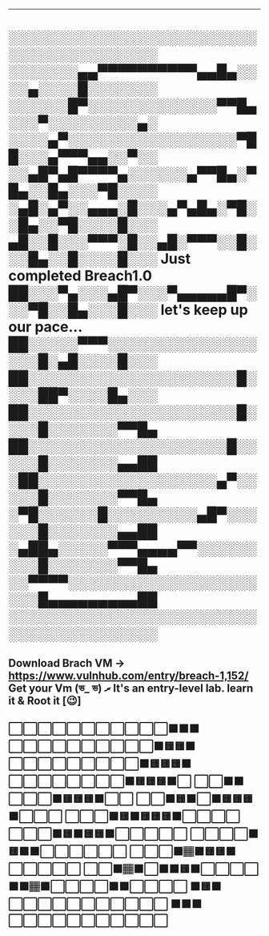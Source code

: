 -------------------------------------------------------------------
░░░░░░░░░░░░░░░░░░░░░░░░░░░░░░░░░░░░░░░░
░░░░░░░▄▄▀▀▀▀▀▀▀▀▀▀▄▄█▄░░░░▄░░░░█░░░░░░░
░░░░░░█▀░░░░░░░░░░░░░▀▀█▄░░░▀░░░░░░░░░▄░
░░░░▄▀░░░░░░░░░░░░░░░░░▀██░░░▄▀▀▀▄▄░░▀░░
░░▄█▀▄█▀▀▀▀▄░░░░░░▄▀▀█▄░▀█▄░░█▄░░░▀█░░░░
░▄█░▄▀░░▄▄▄░█░░░▄▀▄█▄░▀█░░█▄░░▀█░░░░█░░░
▄█░░█░░░▀▀▀░█░░▄█░▀▀▀░░█░░░█▄░░█░░░░█░░░     Just completed Breach1.0
██░░░▀▄░░░▄█▀░░░▀▄▄▄▄▄█▀░░░▀█░░█▄░░░█░░░     let's keep up our pace...
██░░░░░▀▀▀░░░░░░░░░░░░░░░░░░█░▄█░░░░█░░░
██░░░░░░░░░░░░░░░░░░░░░█░░░░██▀░░░░█▄░░░
██░░░░░░░░░░░░░░░░░░░░░█░░░░█░░░░░░░▀▀█▄
██░░░░░░░░░░░░░░░░░░░░█░░░░░█░░░░░░░▄▄██
░██░░░░░░░░░░░░░░░░░░▄▀░░░░░█░░░░░░░▀▀█▄
░▀█░░░░░░█░░░░░░░░░▄█▀░░░░░░█░░░░░░░▄▄██
░▄██▄░░░░░▀▀▀▄▄▄▄▀▀░░░░░░░░░█░░░░░░░▀▀█▄
░░▀▀▀▀░░░░░░░░░░░░░░░░░░░░░░█▄▄▄▄▄▄▄▄▄██
░░░░░░░░░░░░░░░░░░░░░░░░░░░░░░░░░░░░░░░░
=================================================================
Download Brach VM -> https://www.vulnhub.com/entry/breach-1,152/
Get your Vm  (ভ_ ভ) ރ 
It's an entry-level lab. learn it & Root it [😉]
-------------------------------------------------------------------
⬜⬜⬜⬜⬜⬜⬜⬜⬜⬜⬜🟧🟧🟧
⬜⬜⬜⬜⬜⬜⬜⬜⬜⬜🟧🟨🟨🟧
⬜⬜⬜⬜⬜⬜⬜⬜⬜🟧🟨🟨🟨🟧
⬜⬜⬜⬜⬜⬜⬜⬜🟧🟨🟨🟨🟧⬜
⬜⬜🟧🟧⬜⬜⬜🟧🟨🟨🟨🟧⬜⬜
⬜⬜🟧🟨🟧⬜🟧🟨🟨🟨🟧⬜⬜⬜
⬜⬜⬜🟧🟨🟧🟨🟨🟨🟧⬜⬜⬜⬜
⬜⬜⬜🟧🟨🟧🟨🟨🟧⬜⬜⬜⬜⬜
⬜⬜⬜⬜🟧🟨🟧🟧⬜⬜⬜⬜⬜⬜
⬜⬜⬜🟫🏽🟧🟨🟨🟧⬜⬜⬜⬜⬜
⬜⬜🟫🏽🟫⬜🟧🟧🟨🟧⬜⬜⬜⬜
🟧🟧🏽🟫⬜⬜⬜⬜🟧🟧⬜⬜⬜⬜
🟧🟨🟧⬜⬜⬜⬜⬜⬜⬜⬜⬜⬜⬜
🟧🟧🟧⬜⬜⬜⬜⬜⬜⬜⬜⬜⬜⬜
-------------------------------------------------------------------

